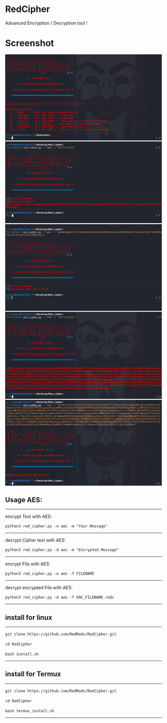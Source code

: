 # RedCipher
Advanced Encryption / Decryption tool !


# Screenshot
![RedCipher](https://github.com/RedMads/RedCipher/blob/main/screenshots/help.png)
![RedCipher](https://github.com/RedMads/RedCipher/blob/main/screenshots/aes_encrypt.png)
![RedCipher](https://github.com/RedMads/RedCipher/blob/main/screenshots/aes_decrypt.png)
![RedCipher](https://github.com/RedMads/RedCipher/blob/main/screenshots/rsa_encrypt.png)
![RedCipher](https://github.com/RedMads/RedCipher/blob/main/screenshots/rsa_decrypt.png)

## Usage AES:
***
encrypt Text with AES:
```
python3 red_cipher.py -e aes -m "Your Message"
```
***
decrypt Cipher text with AES:
```
python3 red_cipher.py -d aes -m "Encrypted Messsge"
```
***
encrypt File with AES:
```
python3 red_cipher.py -e aes -f FILENAME
```
***
decrypt encrypted File with AES:
```
python3 red_cipher.py -d aes -f ENC_FILENAME.redc
```
***

## install for  linux
***
```
git clone https://github.com/RedMads/RedCipher.git

cd RedCipher

bash install.sh
```
***


## install for  Termux
***
```
git clone https://github.com/RedMads/RedCipher.git

cd RedCipher

bash termux_install.sh
```
***
